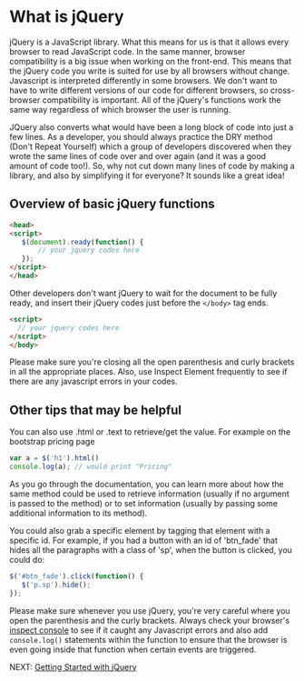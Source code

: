 # What is jQuery

jQuery is a JavaScript library. What this means for us is that it allows every browser to read JavaScript code. In the same manner, browser compatibility is a big issue when working on the front-end. This means that the jQuery code you write is suited for use by all browsers without change. Javascript is interpreted differently in some browsers. We don't want to have to write different versions of our code for different browsers, so cross-browser compatibility is important. All of the jQuery's functions work the same way regardless of which browser the user is running.

JQuery also converts what would have been a long block of code into just a few lines. As a developer, you should always practice the DRY method (Don't Repeat Yourself) which a group of developers discovered when they wrote the same lines of code over and over again (and it was a good amount of code too!). So, why not cut down many lines of code by making a library, and also by simplifying it for everyone? It sounds like a great idea!

## Overview of basic jQuery functions

``` html
<head>
<script>
   $(document).ready(function() {
       // your jquery codes here
   });
</script>
</head>
```

Other developers don't want jQuery to wait for the document to be fully ready, and insert their jQuery codes just before the ```</body>``` tag ends.

``` html
<script>
  // your jquery codes here
</script>
</body>
```

Please make sure you're closing all the open parenthesis and curly brackets in all the appropriate places. Also, use Inspect Element frequently to see if there are any javascript errors in your codes.

## Other tips that may be helpful

You can also use .html or .text to retrieve/get the value.  For example on the bootstrap pricing page

```javascript
var a = $('h1').html()
console.log(a); // would print "Pricing"
```

As you go through the documentation, you can learn more about how the same method could be used to retrieve information (usually if no argument is passed to the method) or to set information (usually by passing some additional information to its method).

You could also grab a specific element by tagging that element with a specific id.  For example, if you had a button with an id of 'btn_fade' that hides all the paragraphs with a class of 'sp', when the button is clicked, you could do:

```javascript
$('#btn_fade').click(function() {
   $('p.sp').hide();
});
```

Please make sure whenever you use jQuery, you're very careful where you open the parenthesis and the curly brackets. Always check your browser's [inspect console](https://docs.microsoft.com/en-us/microsoft-edge/devtools-guide/console) to see if it caught any Javascript errors and also add `console.log()` statements within the function to ensure that the browser is even going inside that function when certain events are triggered.

NEXT: [Getting Started with jQuery](./getting_started_jquery.md)
